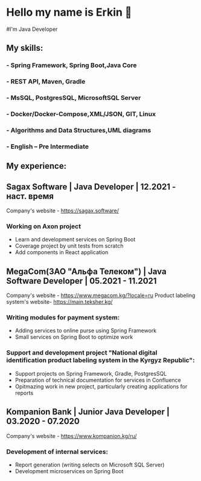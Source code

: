 # Hello my name is Erkin 👋

#I'm Java Developer

## My skills:

### - Spring Framework, Spring Boot,Java Core
### - REST API, Maven, Gradle
### - MsSQL, PostgresSQL, MicrosoftSQL Server
### - Docker/Docker-Compose,XML/JSON, GIT, Linux
### - Algorithms and Data Structures,UML diagrams
### - English – Pre Intermediate

## My experience:

## Sagax Software | Java Developer | 12.2021 - наст. время
Company's website - https://sagax.software/

### Working on Axon project
- Learn and development services on Spring Boot
- Coverage project by unit tests from scratch
- Add components in React application

## MegaCom(ЗАО "Альфа Телеком") | Java Software Developer | 05.2021 - 11.2021
Company's website - https://www.megacom.kg/?locale=ru
Product labeling system's website- https://main.teksher.kg/

### Writing modules for payment system: 
- Adding services to online purse using Spring Framework 
- Small services on Spring Boot to optimize work 
### Support and development project "National digital identification product labeling system in the Kyrgyz Republic": 
- Support projects on Spring Framework, Gradle, PostgresSQL
- Preparation of technical documentation for services in Confluence
- Opitmazing work in new project, particularly creating applications for reports

## Kompanion Bank | Junior Java Developer | 03.2020 - 07.2020
Company's website - https://www.kompanion.kg/ru/

### Development of internal services:
- Report generation (writing selects on Microsoft SQL Server)
- Development microservices on Spring Boot



<!--
**ERERkin/ERERkin** is a ✨ _special_ ✨ repository because its `README.md` (this file) appears on your GitHub profile.

Here are some ideas to get you started:

- 🔭 I’m currently working on ...
- 🌱 I’m currently learning ...
- 👯 I’m looking to collaborate on ...
- 🤔 I’m looking for help with ...
- 💬 Ask me about ...
- 📫 How to reach me: ...
- 😄 Pronouns: ...
- ⚡ Fun fact: ...
-->
